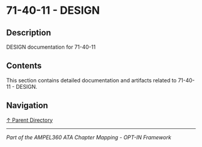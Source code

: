 # 71-40-11 - DESIGN

## Description

DESIGN documentation for 71-40-11

## Contents

This section contains detailed documentation and artifacts related to 71-40-11 - DESIGN.

## Navigation

[↑ Parent Directory](../README.md)

---

*Part of the AMPEL360 ATA Chapter Mapping - OPT-IN Framework*
